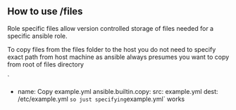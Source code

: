 ## How to use <Role>/files

Role specific files allow version controlled storage of files needed for a specific ansible role. 

To copy files from the files folder to the host you do not need to specify exact path from host machine as ansible always presumes you want to copy from root of files directory

`
- name: Copy example.yml
  ansible.builtin.copy:
    src: example.yml
    dest: /etc/example.yml
`
so just specifying `example.yml` works
